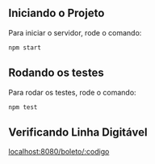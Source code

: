 ## Iniciando o Projeto

Para iniciar o servidor, rode o comando:

```bash
npm start
```

## Rodando os testes

Para rodar os testes, rode o comando:

```bash
npm test
```

## Verificando Linha Digitável

[localhost:8080/boleto/:codigo](http://localhost:8080/boleto/)
